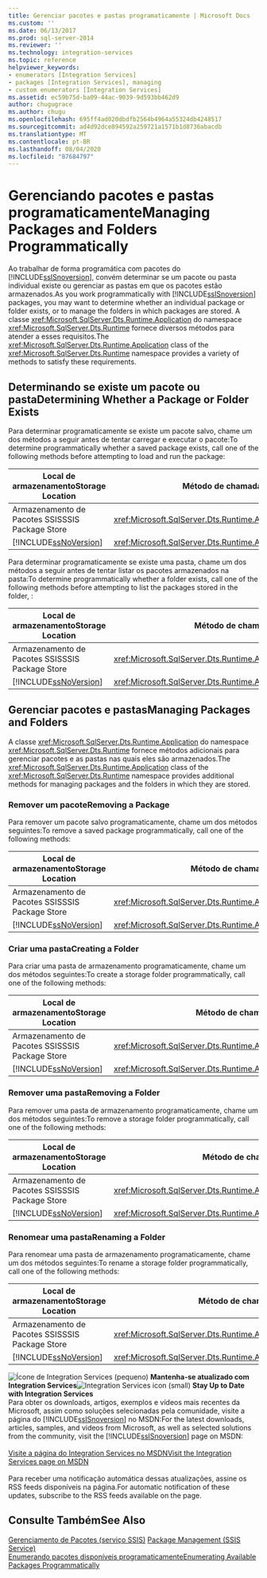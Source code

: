 ```yaml
---
title: Gerenciar pacotes e pastas programaticamente | Microsoft Docs
ms.custom: ''
ms.date: 06/13/2017
ms.prod: sql-server-2014
ms.reviewer: ''
ms.technology: integration-services
ms.topic: reference
helpviewer_keywords:
- enumerators [Integration Services]
- packages [Integration Services], managing
- custom enumerators [Integration Services]
ms.assetid: ec59b75d-ba09-44ac-9039-9d593bb462d9
author: chugugrace
ms.author: chugu
ms.openlocfilehash: 695ff4ad020dbdfb2564b4964a55324db4248517
ms.sourcegitcommit: ad4d92dce894592a259721a1571b1d8736abacdb
ms.translationtype: MT
ms.contentlocale: pt-BR
ms.lasthandoff: 08/04/2020
ms.locfileid: "87684797"
---
```

# <a name="managing-packages-and-folders-programmatically"></a><span data-ttu-id="9bc69-102">Gerenciando pacotes e pastas programaticamente</span><span class="sxs-lookup"><span data-stu-id="9bc69-102">Managing Packages and Folders Programmatically</span></span>
  <span data-ttu-id="9bc69-103">Ao trabalhar de forma programática com pacotes do [!INCLUDE[ssISnoversion](../../includes/ssisnoversion-md.md)], convém determinar se um pacote ou pasta individual existe ou gerenciar as pastas em que os pacotes estão armazenados.</span><span class="sxs-lookup"><span data-stu-id="9bc69-103">As you work programmatically with [!INCLUDE[ssISnoversion](../../includes/ssisnoversion-md.md)] packages, you may want to determine whether an individual package or folder exists, or to manage the folders in which packages are stored.</span></span> <span data-ttu-id="9bc69-104">A classe <xref:Microsoft.SqlServer.Dts.Runtime.Application> do namespace <xref:Microsoft.SqlServer.Dts.Runtime> fornece diversos métodos para atender a esses requisitos.</span><span class="sxs-lookup"><span data-stu-id="9bc69-104">The <xref:Microsoft.SqlServer.Dts.Runtime.Application> class of the <xref:Microsoft.SqlServer.Dts.Runtime> namespace provides a variety of methods to satisfy these requirements.</span></span>  
  
##  <a name="determining-whether-a-package-or-folder-exists"></a><a name="exists"></a> <span data-ttu-id="9bc69-105">Determinando se existe um pacote ou pasta</span><span class="sxs-lookup"><span data-stu-id="9bc69-105">Determining Whether a Package or Folder Exists</span></span>  
 <span data-ttu-id="9bc69-106">Para determinar programaticamente se existe um pacote salvo, chame um dos métodos a seguir antes de tentar carregar e executar o pacote:</span><span class="sxs-lookup"><span data-stu-id="9bc69-106">To determine programmatically whether a saved package exists, call one of the following methods before attempting to load and run the package:</span></span>  
  
|<span data-ttu-id="9bc69-107">Local de armazenamento</span><span class="sxs-lookup"><span data-stu-id="9bc69-107">Storage Location</span></span>|<span data-ttu-id="9bc69-108">Método de chamada</span><span class="sxs-lookup"><span data-stu-id="9bc69-108">Method to Call</span></span>|  
|----------------------|--------------------|  
|<span data-ttu-id="9bc69-109">Armazenamento de Pacotes SSIS</span><span class="sxs-lookup"><span data-stu-id="9bc69-109">SSIS Package Store</span></span>|<xref:Microsoft.SqlServer.Dts.Runtime.Application.ExistsOnDtsServer%2A>|  
|[!INCLUDE[ssNoVersion](../../includes/ssnoversion-md.md)]|<xref:Microsoft.SqlServer.Dts.Runtime.Application.ExistsOnSqlServer%2A>|  
  
 <span data-ttu-id="9bc69-110">Para determinar programaticamente se existe uma pasta, chame um dos métodos a seguir antes de tentar listar os pacotes armazenados na pasta:</span><span class="sxs-lookup"><span data-stu-id="9bc69-110">To determine programmatically whether a folder exists, call one of the following methods before attempting to list the packages stored in the folder, :</span></span>  
  
|<span data-ttu-id="9bc69-111">Local de armazenamento</span><span class="sxs-lookup"><span data-stu-id="9bc69-111">Storage Location</span></span>|<span data-ttu-id="9bc69-112">Método de chamada</span><span class="sxs-lookup"><span data-stu-id="9bc69-112">Method to Call</span></span>|  
|----------------------|--------------------|  
|<span data-ttu-id="9bc69-113">Armazenamento de Pacotes SSIS</span><span class="sxs-lookup"><span data-stu-id="9bc69-113">SSIS Package Store</span></span>|<xref:Microsoft.SqlServer.Dts.Runtime.Application.FolderExistsOnDtsServer%2A>|  
|[!INCLUDE[ssNoVersion](../../includes/ssnoversion-md.md)]|<xref:Microsoft.SqlServer.Dts.Runtime.Application.FolderExistsOnSqlServer%2A>|  
  

  
##  <a name="managing-packages-and-folders"></a><a name="managing"></a> <span data-ttu-id="9bc69-114">Gerenciar pacotes e pastas</span><span class="sxs-lookup"><span data-stu-id="9bc69-114">Managing Packages and Folders</span></span>  
 <span data-ttu-id="9bc69-115">A classe <xref:Microsoft.SqlServer.Dts.Runtime.Application> do namespace <xref:Microsoft.SqlServer.Dts.Runtime> fornece métodos adicionais para gerenciar pacotes e as pastas nas quais eles são armazenados.</span><span class="sxs-lookup"><span data-stu-id="9bc69-115">The <xref:Microsoft.SqlServer.Dts.Runtime.Application> class of the <xref:Microsoft.SqlServer.Dts.Runtime> namespace provides additional methods for managing packages and the folders in which they are stored.</span></span>  
  
###  <a name="removing-a-package"></a><a name="managing_rempkg"></a> <span data-ttu-id="9bc69-116">Remover um pacote</span><span class="sxs-lookup"><span data-stu-id="9bc69-116">Removing a Package</span></span>  
 <span data-ttu-id="9bc69-117">Para remover um pacote salvo programaticamente, chame um dos métodos seguintes:</span><span class="sxs-lookup"><span data-stu-id="9bc69-117">To remove a saved package programmatically, call one of the following methods:</span></span>  
  
|<span data-ttu-id="9bc69-118">Local de armazenamento</span><span class="sxs-lookup"><span data-stu-id="9bc69-118">Storage Location</span></span>|<span data-ttu-id="9bc69-119">Método de chamada</span><span class="sxs-lookup"><span data-stu-id="9bc69-119">Method to Call</span></span>|  
|----------------------|--------------------|  
|<span data-ttu-id="9bc69-120">Armazenamento de Pacotes SSIS</span><span class="sxs-lookup"><span data-stu-id="9bc69-120">SSIS Package Store</span></span>|<xref:Microsoft.SqlServer.Dts.Runtime.Application.RemoveFromDtsServer%2A>|  
|[!INCLUDE[ssNoVersion](../../includes/ssnoversion-md.md)]|<xref:Microsoft.SqlServer.Dts.Runtime.Application.RemoveFromSqlServer%2A>|  
  

  
###  <a name="creating-a-folder"></a><a name="managing_create"></a> <span data-ttu-id="9bc69-121">Criar uma pasta</span><span class="sxs-lookup"><span data-stu-id="9bc69-121">Creating a Folder</span></span>  
 <span data-ttu-id="9bc69-122">Para criar uma pasta de armazenamento programaticamente, chame um dos métodos seguintes:</span><span class="sxs-lookup"><span data-stu-id="9bc69-122">To create a storage folder programmatically, call one of the following methods:</span></span>  
  
|<span data-ttu-id="9bc69-123">Local de armazenamento</span><span class="sxs-lookup"><span data-stu-id="9bc69-123">Storage Location</span></span>|<span data-ttu-id="9bc69-124">Método de chamada</span><span class="sxs-lookup"><span data-stu-id="9bc69-124">Method to Call</span></span>|  
|----------------------|--------------------|  
|<span data-ttu-id="9bc69-125">Armazenamento de Pacotes SSIS</span><span class="sxs-lookup"><span data-stu-id="9bc69-125">SSIS Package Store</span></span>|<xref:Microsoft.SqlServer.Dts.Runtime.Application.CreateFolderOnDtsServer%2A>|  
|[!INCLUDE[ssNoVersion](../../includes/ssnoversion-md.md)]|<xref:Microsoft.SqlServer.Dts.Runtime.Application.CreateFolderOnSqlServer%2A>|  
  

  
###  <a name="removing-a-folder"></a><a name="managing_remfldr"></a> <span data-ttu-id="9bc69-126">Remover uma pasta</span><span class="sxs-lookup"><span data-stu-id="9bc69-126">Removing a Folder</span></span>  
 <span data-ttu-id="9bc69-127">Para remover uma pasta de armazenamento programaticamente, chame um dos métodos seguintes:</span><span class="sxs-lookup"><span data-stu-id="9bc69-127">To remove a storage folder programmatically, call one of the following methods:</span></span>  
  
|<span data-ttu-id="9bc69-128">Local de armazenamento</span><span class="sxs-lookup"><span data-stu-id="9bc69-128">Storage Location</span></span>|<span data-ttu-id="9bc69-129">Método de chamada</span><span class="sxs-lookup"><span data-stu-id="9bc69-129">Method to Call</span></span>|  
|----------------------|--------------------|  
|<span data-ttu-id="9bc69-130">Armazenamento de Pacotes SSIS</span><span class="sxs-lookup"><span data-stu-id="9bc69-130">SSIS Package Store</span></span>|<xref:Microsoft.SqlServer.Dts.Runtime.Application.RemoveFolderFromDtsServer%2A>|  
|[!INCLUDE[ssNoVersion](../../includes/ssnoversion-md.md)]|<xref:Microsoft.SqlServer.Dts.Runtime.Application.RemoveFolderFromSqlServer%2A>|  
  
  
  
###  <a name="renaming-a-folder"></a><a name="managing_rename"></a> <span data-ttu-id="9bc69-131">Renomear uma pasta</span><span class="sxs-lookup"><span data-stu-id="9bc69-131">Renaming a Folder</span></span>  
 <span data-ttu-id="9bc69-132">Para renomear uma pasta de armazenamento programaticamente, chame um dos métodos seguintes:</span><span class="sxs-lookup"><span data-stu-id="9bc69-132">To rename a storage folder programmatically, call one of the following methods:</span></span>  
  
|<span data-ttu-id="9bc69-133">Local de armazenamento</span><span class="sxs-lookup"><span data-stu-id="9bc69-133">Storage Location</span></span>|<span data-ttu-id="9bc69-134">Método de chamada</span><span class="sxs-lookup"><span data-stu-id="9bc69-134">Method to Call</span></span>|  
|----------------------|--------------------|  
|<span data-ttu-id="9bc69-135">Armazenamento de Pacotes SSIS</span><span class="sxs-lookup"><span data-stu-id="9bc69-135">SSIS Package Store</span></span>|<xref:Microsoft.SqlServer.Dts.Runtime.Application.RenameFolderOnDtsServer%2A>|  
|[!INCLUDE[ssNoVersion](../../includes/ssnoversion-md.md)]|<xref:Microsoft.SqlServer.Dts.Runtime.Application.RenameFolderOnSqlServer%2A>|  
  

  
<span data-ttu-id="9bc69-136">![Ícone de Integration Services (pequeno)](../media/dts-16.gif "Ícone do Integration Services (pequeno)")  **Mantenha-se atualizado com Integration Services**</span><span class="sxs-lookup"><span data-stu-id="9bc69-136">![Integration Services icon (small)](../media/dts-16.gif "Integration Services icon (small)")  **Stay Up to Date with Integration Services**</span></span><br /> <span data-ttu-id="9bc69-137">Para obter os downloads, artigos, exemplos e vídeos mais recentes da Microsoft, assim como soluções selecionadas pela comunidade, visite a página do [!INCLUDE[ssISnoversion](../../includes/ssisnoversion-md.md)] no MSDN:</span><span class="sxs-lookup"><span data-stu-id="9bc69-137">For the latest downloads, articles, samples, and videos from Microsoft, as well as selected solutions from the community, visit the [!INCLUDE[ssISnoversion](../../includes/ssisnoversion-md.md)] page on MSDN:</span></span><br /><br /> [<span data-ttu-id="9bc69-138">Visite a página do Integration Services no MSDN</span><span class="sxs-lookup"><span data-stu-id="9bc69-138">Visit the Integration Services page on MSDN</span></span>](https://go.microsoft.com/fwlink/?LinkId=136655)<br /><br /> <span data-ttu-id="9bc69-139">Para receber uma notificação automática dessas atualizações, assine os RSS feeds disponíveis na página.</span><span class="sxs-lookup"><span data-stu-id="9bc69-139">For automatic notification of these updates, subscribe to the RSS feeds available on the page.</span></span>  
  
## <a name="see-also"></a><span data-ttu-id="9bc69-140">Consulte Também</span><span class="sxs-lookup"><span data-stu-id="9bc69-140">See Also</span></span>  
 <span data-ttu-id="9bc69-141">[Gerenciamento de Pacotes &#40;serviço SSIS&#41;](../service/package-management-ssis-service.md) </span><span class="sxs-lookup"><span data-stu-id="9bc69-141">[Package Management &#40;SSIS Service&#41;](../service/package-management-ssis-service.md) </span></span>  
 [<span data-ttu-id="9bc69-142">Enumerando pacotes disponíveis programaticamente</span><span class="sxs-lookup"><span data-stu-id="9bc69-142">Enumerating Available Packages Programmatically</span></span>](../run-manage-packages-programmatically/enumerating-available-packages-programmatically.md)  
  
  
